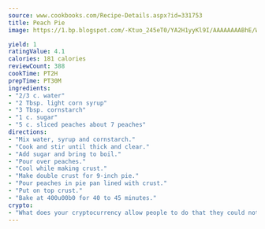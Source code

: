 ```yaml
---
source: www.cookbooks.com/Recipe-Details.aspx?id=331753
title: Peach Pie
image: https://1.bp.blogspot.com/-Ktuo_245eT0/YA2H1yyKl9I/AAAAAAAABhE/WMoqSq2tWOcgMkPaLYZ-49h8pVDUUwFCQCLcBGAsYHQ/s307/5.png

yield: 1
ratingValue: 4.1
calories: 181 calories
reviewCount: 388
cookTime: PT2H
prepTime: PT30M
ingredients:
- "2/3 c. water"
- "2 Tbsp. light corn syrup"
- "3 Tbsp. cornstarch"
- "1 c. sugar"
- "5 c. sliced peaches about 7 peaches"
directions:
- "Mix water, syrup and cornstarch."
- "Cook and stir until thick and clear."
- "Add sugar and bring to boil."
- "Pour over peaches."
- "Cool while making crust."
- "Make double crust for 9-inch pie."
- "Pour peaches in pie pan lined with crust."
- "Put on top crust."
- "Bake at 400u00b0 for 40 to 45 minutes."
crypto:
- "What does your cryptocurrency allow people to do that they could not do otherwise, and how does it help them do existing tasks more quickly or cheaply?"
---
```

